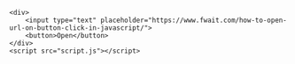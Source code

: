 <!DOCTYPE html>
<html lang="en">
<head>
    <meta charset="UTF-8">
    <meta name="viewport" content="width=device-width, initial-scale=1.0">
    <title>Document</title>
    <link rel="stylesheet" href="style.css">
</head>
<body>
    
    <div>
        <input type="text" placeholder="https://www.fwait.com/how-to-open-url-on-button-click-in-javascript/">
        <button>Open</button>
    </div>
    <script src="script.js"></script>
</body>
</html>
